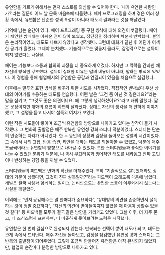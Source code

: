 유연함을 기르기 위해서는 먼저 스스로를 의심할 수 있어야 한다. ‘내가 유연한 사람인가?’라는 질문이 어느 날 문득 마음속에 떠올랐다. 페어 프로그래밍을 하며 겪은 여러 상황 속에서, 유연함은 단순한 성격 특성이 아니라 태도의 결과라는 것을 깨달았다.


기억에 남는 순간이 있다. 페어 프로그래밍 중 구현 방식에 대해 의견이 엇갈렸다. 페어가 제안한 방식에는 아쉬운 점이 많아 보였고, 장단점을 정리하며 차분히 반박했다. 설명은 논리적이었고, 태도도 나쁘지 않았다고 생각했다. 그런데 대화가 끝난 후 어딘가 어색한 공기가 흘렀다. 그제야 눈치챘다. 기술적으로는 맞을지 몰라도, 감정적으로는 설득이 되지 않았다는 사실을.


페어는 기능보다 소통과 합의의 과정을 더 중요하게 여겼다. 하지만 그 맥락을 간과한 채 자신의 방식만 강조했다. 설득이 실패한 이유는 말의 내용이 아니라, 말하는 방식에 있었다. 이 경험을 통해 협업에서의 유연함은 공감과 연결되어 있음을 처음으로 실감했다.


이후에는 말투와 표현 방식을 바꾸기 위한 시도를 시작했다. 직접적인 반박보다 우선 상대의 이야기를 수용하는 태도를 연습했다. 어떤 날은 “그건 좀 아닌 것 같은데요?”라는 말을 삼키고, “그것도 좋은 의견이네요. 왜 그렇게 생각하셨어요?”라고 바꿔 말했다. 짧은 문장이지만 대화의 흐름이 확연히 달라졌다. 상대도 자신의 생각을 더 편하게 이야기했고, 그 설명을 듣고 나서야 설득의 여지가 보였다.


이런 작은 시도들이 쌓이며 조금씩 유연함의 방향으로 나아가고 있다는 감각이 들기 시작했다. 그 변화의 출발점은 매주 반복한 유연성 강화 스터디 덕분이었다. 스터디는 단순히 인증하는 자리가 아니었다. 한 주 동안의 상황과 감정을 돌아보는 성찰의 시간이었다. 그 속에서 나의 고집, 반응 습관, 타인을 대하는 태도를 되돌아볼 수 있었고, 덕분에 매주 조금씩이라도 유연함의 방향으로 나아갈 수 있었다. 또한 스터디원들과 솔직한 이야기를 나눌 수 있었던 분위기 덕분에, 나 역시 부끄러움과 방어적인 태도를 내려놓고 진짜 고민이나 반성하는 경험 등을 꺼낼 수 있었다.


스터디원들의 피드백은 변화의 확신을 더해주었다. 특히 “기술적으로 설득했더라도 상대의 기분이 상했다면, 그것이 진짜 설득일까?”라는 피드백이 오래도록 마음에 남았다. 개발은 결국 사람과 함께하는 일이고, 논리만으로는 완전한 소통이 이루어지지 않는다는 사실을 깨달았다.


이외에도  “먼저 공감해주는 말 한마디가 중요하다”, “상대방의 의견을 존중하면서 설득하는 것이 정말 중요하다”, “자신의 의견이 받아들여지지 않았을 때 마음이 상할수 있을 것 같다” 등  피드백들 모두가 결국 같은 방향을 가리키고 있었다. 그날 이후, 더 자주 묻고, 더 조심스럽게 표현하며, 더 따뜻하게 웃어보려는 노력을 시작했다.


유연함은 한 번의 결심으로 완성되지 않는다. 반복되는 선택이 쌓여 태도가 되고, 태도는 관계 속에서 드러난다. 매주 자신을 돌아보고, 감정을 점검했던 유연성 강화 스터디는 그 반복의 출발점이 되어주었다. 그렇게 조금씩 만들어진 유연함은 아직 완성되지 않았지만, 협업의 순간마다 분명한 방향으로 나아가고 있다.
